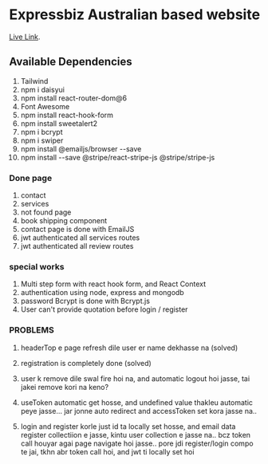 # Expressbiz Australian based website

[Live Link]().

## Available Dependencies

1. Tailwind
2. npm i daisyui
3. npm install react-router-dom@6
4. Font Awesome
5. npm install react-hook-form
6. npm install sweetalert2
7. npm i bcrypt
8. npm i swiper
9. npm install @emailjs/browser --save
10. npm install --save @stripe/react-stripe-js @stripe/stripe-js

### Done page

1. contact
2. services
3. not found page
4. book shipping component
5. contact page is done with EmailJS
6. jwt authenticated all services routes
7. jwt authenticated all review routes

### special works

1. Multi step form with react hook form, and React Context
2. authentication using node, express and mongodb
3. password Bcrypt is done with Bcrypt.js
4. User can't provide quotation before login / register

### PROBLEMS

1. headerTop e page refresh dile user er name dekhasse na (solved)
2. registration is completely done (solved)
3. user k remove dile swal fire hoi na, and automatic logout hoi jasse, tai jakei remove kori na keno?
4. useToken automatic get hosse, and undefined value thakleu automatic peye jasse... jar jonne auto redirect and accessToken set kora jasse na..

5. login and register korle just id ta locally set hosse, and email data register collectiion e jasse, kintu user collection e jasse na.. bcz token call houyar agai page navigate hoi jasse.. pore jdi register/login compo te jai, tkhn abr token call hoi, and jwt ti locally set hoi
